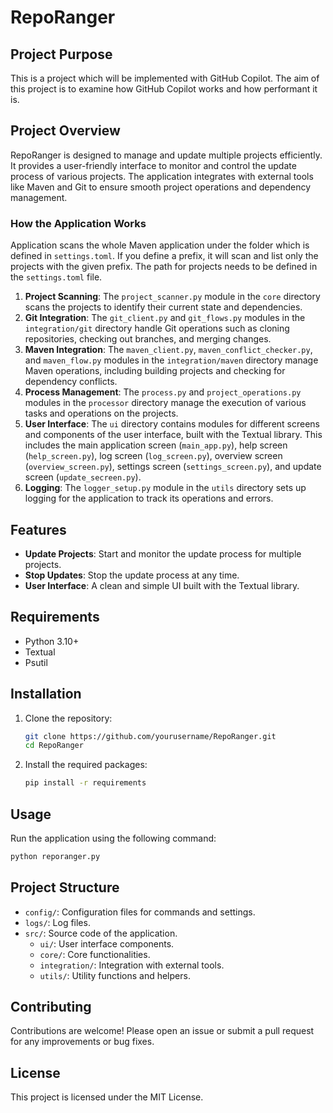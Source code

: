# RepoRanger

## Project Purpose

This is a project which will be implemented with GitHub Copilot. The aim of this project is to examine how GitHub Copilot works and how performant it is.

## Project Overview

RepoRanger is designed to manage and update multiple projects efficiently. It provides a user-friendly interface to monitor and control the update process of various projects. The application integrates with external tools like Maven and Git to ensure smooth project operations and dependency management.

### How the Application Works

Application scans the whole Maven application under the folder which is defined in `settings.toml`. If you define a prefix, it will scan and list only the projects with the given prefix. The path for projects needs to be defined in the `settings.toml` file.

1. **Project Scanning**: The `project_scanner.py` module in the `core` directory scans the projects to identify their current state and dependencies.
2. **Git Integration**: The `git_client.py` and `git_flows.py` modules in the `integration/git` directory handle Git operations such as cloning repositories, checking out branches, and merging changes.
3. **Maven Integration**: The `maven_client.py`, `maven_conflict_checker.py`, and `maven_flow.py` modules in the `integration/maven` directory manage Maven operations, including building projects and checking for dependency conflicts.
4. **Process Management**: The `process.py` and `project_operations.py` modules in the `processor` directory manage the execution of various tasks and operations on the projects.
5. **User Interface**: The `ui` directory contains modules for different screens and components of the user interface, built with the Textual library. This includes the main application screen (`main_app.py`), help screen (`help_screen.py`), log screen (`log_screen.py`), overview screen (`overview_screen.py`), settings screen (`settings_screen.py`), and update screen (`update_secreen.py`).
6. **Logging**: The `logger_setup.py` module in the `utils` directory sets up logging for the application to track its operations and errors.

## Features

- **Update Projects**: Start and monitor the update process for multiple projects.
- **Stop Updates**: Stop the update process at any time.
- **User Interface**: A clean and simple UI built with the Textual library.

## Requirements

- Python 3.10+
- Textual
- Psutil

## Installation

1. Clone the repository:
    ```sh
    git clone https://github.com/yourusername/RepoRanger.git
    cd RepoRanger
    ```

2. Install the required packages:
    ```sh
    pip install -r requirements
    ```

## Usage

Run the application using the following command:
```sh
python reporanger.py
```

## Project Structure

- `config/`: Configuration files for commands and settings.
- `logs/`: Log files.
- `src/`: Source code of the application.
  - `ui/`: User interface components.
  - `core/`: Core functionalities.
  - `integration/`: Integration with external tools.
  - `utils/`: Utility functions and helpers.

## Contributing

Contributions are welcome! Please open an issue or submit a pull request for any improvements or bug fixes.

## License

This project is licensed under the MIT License.
